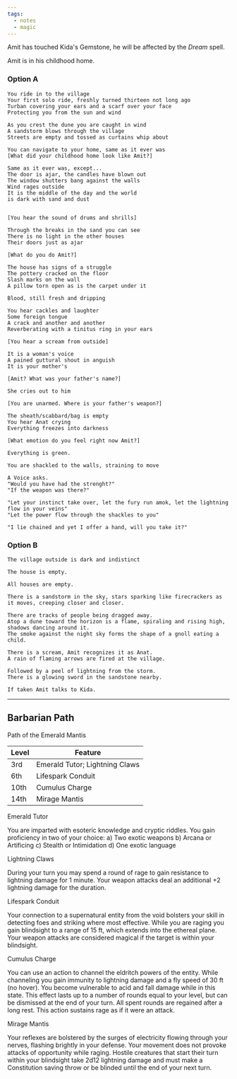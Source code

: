 ```yaml
---
tags:
  - notes
  - magic
---
```


Amit has touched Kida's Gemstone, he will be affected by the <i>Dream</i> spell.

Amit is in his childhood home. 
### Option A
```
You ride in to the village
Your first solo ride, freshly turned thirteen not long ago
Turban covering your ears and a scarf over your face
Protecting you from the sun and wind

As you crest the dune you are caught in wind
A sandstorm blows through the village
Streets are empty and tossed as curtains whip about

You can navigate to your home, same as it ever was
[What did your childhood home look like Amit?]

Same as it ever was, except...
The door is ajar, the candles have blown out
The window shutters bang against the walls
Wind rages outside
It is the middle of the day and the world
is dark with sand and dust


[You hear the sound of drums and shrills]

Through the breaks in the sand you can see
There is no light in the other houses
Their doors just as ajar

[What do you do Amit?]

The house has signs of a struggle
The pottery cracked on the floor
Slash marks on the wall
A pillow torn open as is the carpet under it

Blood, still fresh and dripping

You hear cackles and laughter
Some foreign tongue
A crack and another and another
Reverberating with a tinitus ring in your ears

[You hear a scream from outside]

It is a woman's voice
A pained guttural shout in anguish
It is your mother's

[Amit? What was your father's name?]

She cries out to him

[You are unarmed. Where is your father's weapon?]

The sheath/scabbard/bag is empty
You hear Anat crying
Everything freezes into darkness

[What emotion do you feel right now Amit?]

Everything is green.

You are shackled to the walls, straining to move

A Voice asks.
"Would you have had the strenght?"
"If the weapon was there?"

"Let your instinct take over, let the fury run amok, let the lightning flow in your veins"
"Let the power flow through the shackles to you"

"I lie chained and yet I offer a hand, will you take it?"
```
### Option B
```
The village outside is dark and indistinct

The house is empty.

All houses are empty.

There is a sandstorm in the sky, stars sparking like firecrackers as it moves, creeping closer and closer.

There are tracks of people being dragged away.
Atop a dune toward the horizon is a flame, spiraling and rising high, shadows dancing around it.
The smoke against the night sky forms the shape of a gnoll eating a child.

There is a scream, Amit recognizes it as Anat.
A rain of flaming arrows are fired at the village.

Followed by a peel of lightning from the storm.
There is a glowing sword in the sandstone nearby.

If taken Amit talks to Kida.
```


---
## Barbarian Path

Path of the Emerald Mantis

| Level | Feature                        |
| ----- | ------------------------------ |
| 3rd   | Emerald Tutor; Lightning Claws |
| 6th   | Lifespark Conduit              |
| 10th  | Cumulus Charge                 |
| 14th  | Mirage Mantis                  |


Emerald Tutor

You are imparted with esoteric knowledge and cryptic riddles.
You gain proficiency in two of your choice:
	a) Two exotic weapons
	b) Arcana or Artificing
	c) Stealth or Intimidation
	d) One exotic language

Lightning Claws

During your turn you may spend a round of rage to gain resistance to lightning damage for 1 minute.  Your weapon attacks deal an additional +2 lightning damage for the duration.

Lifespark Conduit

Your connection to a supernatural entity from the void bolsters your skill in detecting foes and striking where most effective.
While you are raging you gain blindsight to a range of 15 ft, which extends into the ethereal plane.
Your weapon attacks are considered magical if the target is within your blindsight.

Cumulus Charge

You can use an action to channel the eldritch powers of the entity.
While channeling you gain immunity to lightning damage and a fly speed of 30 ft (no hover).
You become vulnerable to acid and fall damage while in this state. 
This effect lasts up to a number of rounds equal to your level, but can be dismissed at the end of your turn. 
All spent rounds are regained after a long rest.
This action sustains rage as if it were an attack.


Mirage Mantis

Your reflexes are bolstered by the surges of electricity flowing through your nerves, flashing brightly in your defense.
Your movement does not provoke attacks of opportunity while raging. 
Hostile creatures that start their turn within your blindsight take 2d12 lightning damage and must make a Constitution saving throw or be blinded until the end of your next turn.